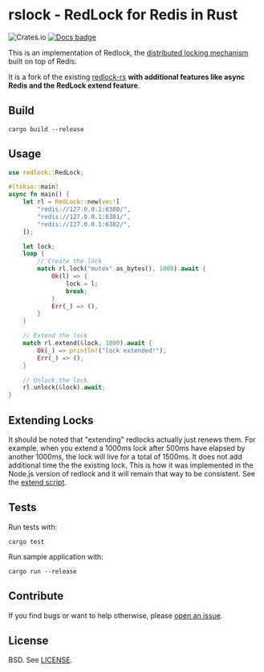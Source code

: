 # rslock - RedLock for Redis in Rust

![Crates.io](https://img.shields.io/crates/v/rslock)
[![Docs badge]][docs.rs]

This is an implementation of Redlock, the [distributed locking mechanism][distlock] built on top of Redis.

It is a fork of the existing [redlock-rs](https://github.com/badboy/redlock-rs) **with additional features like async Redis and the RedLock extend feature**.

## Build

```
cargo build --release
```

## Usage

```rust
use redlock::RedLock;

#[tokio::main]
async fn main() {
    let rl = RedLock::new(vec![
        "redis://127.0.0.1:6380/",
        "redis://127.0.0.1:6381/",
        "redis://127.0.0.1:6382/",
    ]);

    let lock;
    loop {
        // Create the lock
        match rl.lock("mutex".as_bytes(), 1000).await {
            Ok(l) => {
                lock = l;
                break;
            }
            Err(_) => (),
        }
    }

    // Extend the lock
    match rl.extend(&lock, 1000).await {
        Ok(_) => println!("lock extended!"),
        Err(_) => (),
    }

    // Unlock the lock
    rl.unlock(&lock).await;
}
```

## Extending Locks

It should be noted that "extending" redlocks actually just renews them. For example, when you extend a 1000ms lock after 500ms have elapsed by another 1000ms, the lock will live for a total of 1500ms. It does not add additional time the the existing lock. This is how it was implemented in the Node.js version of redlock and it will remain that way to be consistent. See the [extend script](https://github.com/hexcowboy/rslock/blob/main/src/redlock.rs#L22-L30).

## Tests

Run tests with:

```
cargo test
```

Run sample application with:

```
cargo run --release
```

## Contribute

If you find bugs or want to help otherwise, please [open an issue](https://github.com/rsecob/redlock-async-rs/issues).

## License

BSD. See [LICENSE](LICENSE).

[distlock]: http://redis.io/topics/distlock
[docs badge]: https://img.shields.io/badge/docs.rs-rustdoc-green
[docs.rs]: https://docs.rs/rslock/
